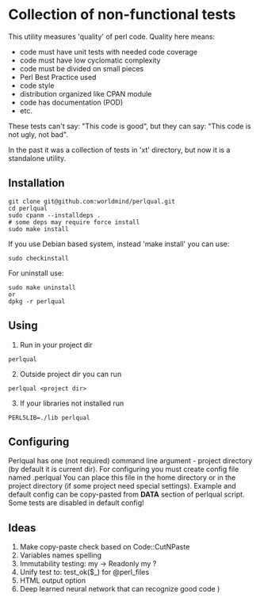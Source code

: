 # Collection of non-functional tests

This utility measures 'quality' of perl code.
Quality here means:
- code must have unit tests with needed code coverage
- code must have low cyclomatic complexity
- code must be divided on small pieces
- Perl Best Practice used
- code style
- distribution organized like CPAN module
- code has documentation (POD)
- etc.

These tests can't say: "This code is good", but they can say: "This code is not ugly, not bad".

In the past it was a collection of tests in 'xt' directory,
but now it is a standalone utility.

## Installation

```
git clone git@github.com:worldmind/perlqual.git
cd perlqual
sudo cpanm --installdeps .
# some deps may require force install
sudo make install
```

If you use Debian based system, instead 'make install' you can use:
```
sudo checkinstall
```
For uninstall use:
```
sudo make uninstall
or
dpkg -r perlqual
```

## Using

1. Run in your project dir
```
perlqual
```
2. Outside project dir you can run
```
perlqual <project dir>
```
3. If your libraries not installed run
```
PERL5LIB=./lib perlqual
```

## Configuring

Perlqual has one (not required) command line argument - project directory
(by default it is current dir).
For configuring you must create config file named .perlqual
You can place this file in the home directory or in the project
directory (if some project need special settings).
Example and default config can be copy-pasted from __DATA__
section of perlqual script.
Some tests are disabled in default config!

## Ideas

1. Make copy-paste check based on Code::CutNPaste
2. Variables names spelling
3. Immutability testing: my -> Readonly my ?
4. Unify test to: test_ok($_) for @perl_files
5. HTML output option
6. Deep learned neural network that can recognize good code )
